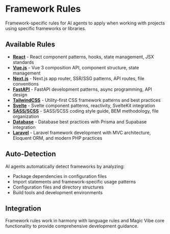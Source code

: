 # Framework Rules

Framework-specific rules for AI agents to apply when working with projects using specific frameworks or libraries.

## Available Rules

- **[React](react.md)** - React component patterns, hooks, state management, JSX standards
- **[Vue.js](vue.md)** - Vue 3 composition API, component structure, state management
- **[Next.js](nextjs.md)** - Next.js app router, SSR/SSG patterns, API routes, file conventions
- **[FastAPI](fastapi.md)** - FastAPI development patterns, async programming, API design
- **[TailwindCSS](tailwindcss.md)** - Utility-first CSS framework patterns and best practices
- **[Svelte](svelte.md)** - Svelte component patterns, reactivity, SvelteKit integration
- **[SASS/SCSS](sass.md)** - SASS/SCSS coding style guide, BEM methodology, file organization
- **[Database](database.md)** - Database best practices with Prisma and Supabase integration
- **[Laravel](laravel.md)** - Laravel framework development with MVC architecture, Eloquent ORM, and modern PHP practices

## Auto-Detection

AI agents automatically detect frameworks by analyzing:

- Package dependencies in configuration files
- Import statements and framework-specific usage patterns
- Configuration files and directory structures
- Build tools and development environments

## Integration

Framework rules work in harmony with language rules and Magic Vibe core functionality to provide comprehensive development guidance.
